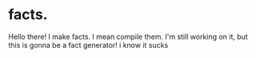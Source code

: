 # facts.
Hello there!
I make facts.
I mean compile them.
I'm still working on it,
but this is gonna be a fact generator!
i know it sucks
